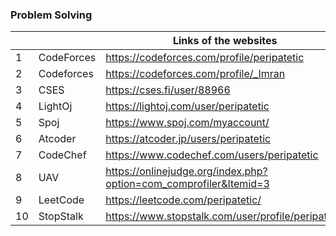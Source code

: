 ### Problem Solving 
|            |                               | Links of the websites                                                       |
|------------|-------------------------------|-----------------------------------------------------------------------------|
|          1 | CodeForces                    | https://codeforces.com/profile/peripatetic                                  |
|          2 | Codeforces                    | https://codeforces.com/profile/_Imran                                       |
|          3 | CSES                          | https://cses.fi/user/88966                                                  |
|          4 | LightOj                       | https://lightoj.com/user/peripatetic                                        |
|          5 | Spoj                          | https://www.spoj.com/myaccount/                                             | 
|          6 | Atcoder                       | https://atcoder.jp/users/peripatetic                                        |
|          7 | CodeChef                      | https://www.codechef.com/users/peripatetic                                  |
|          8 | UAV                           | https://onlinejudge.org/index.php?option=com_comprofiler&Itemid=3           |
|          9 | LeetCode                      | https://leetcode.com/peripatetic/                                           |
|         10 | StopStalk                     | https://www.stopstalk.com/user/profile/peripatetic                          |
